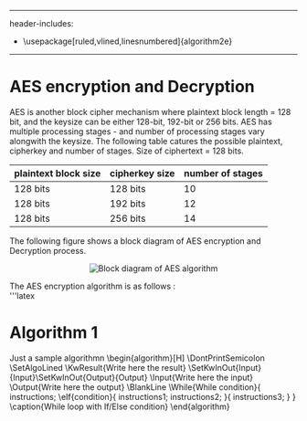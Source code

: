 
---
header-includes:
  - \usepackage[ruled,vlined,linesnumbered]{algorithm2e}
---
# AES encryption and Decryption

AES is another block cipher mechanism where plaintext block length = 128 bit,
and the keysize can be either 128-bit, 192-bit or 256 bits. AES has multiple 
processing stages - and number of processing stages vary alongwith the keysize.
The following table catures the possible plaintext, cipherkey and number of 
stages. Size of ciphertext = 128 bits.

| plaintext block size | cipherkey size | number of stages |
| --- | --- | --- |
| 128 bits | 128 bits | 10 |
| 128 bits | 192 bits | 12 |
| 128 bits | 256 bits | 14 |

The following figure shows a block diagram of AES encryption and Decryption
process. 
 
<p align="center">
<img src=/home/tathagato/classes/2024_25/DSE1/DES-AES/Block-diagram-for-AES-encryption-and-decryption.png
alt="Block diagram of AES algorithm">
</p>

The AES encryption algorithm is as follows : <br />
'''latex
# Algorithm 1
Just a sample algorithmn
\begin{algorithm}[H]
\DontPrintSemicolon
\SetAlgoLined
\KwResult{Write here the result}
\SetKwInOut{Input}{Input}\SetKwInOut{Output}{Output}
\Input{Write here the input}
\Output{Write here the output}
\BlankLine
\While{While condition}{
    instructions\;
    \eIf{condition}{
        instructions1\;
        instructions2\;
    }{
        instructions3\;
    }
}
\caption{While loop with If/Else condition}
\end{algorithm} 


